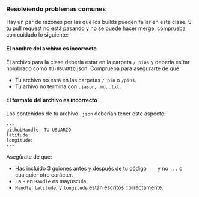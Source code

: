 ### Resolviendo problemas comunes

Hay un par de razones por las que los builds pueden fallar en esta clase. Si tu pull request no está pasando y no se puede hacer merge, comprueba con cuidado lo siguiente:

#### El nombre del archivo es incorrecto

El archivo para la clase debería estar en la carpeta `/_pins` y debería es´tar nombrado como `TU-USUARIO`.json. Comprueba para asegurarte de que:

 - Tu archivo no está en las carpetas `/_pin` o `/pins`.
 - Tu arhivo no termina con `.jason`, `.md`, `.txt`.

#### El formato del archivo es incorrecto

Los contenidos de tu archivo `.json` deberían tener este aspecto:

  ```
  ---
  githubHandle: TU-USUARIO
  latitude:
  longitude:
  ---

  ```

Asegúrate de que:

- Has incluido 3 guiones antes y después de tu código `---` y no `...` o cualquier otro carácter.
- La `H` en `Handle` es mayúscula.
- `Handle`, `latitude`, y `longitude` están escritos correctamente.
